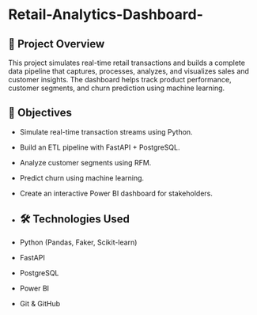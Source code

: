# Retail-Analytics-Dashboard-

## 📌 Project Overview
This project simulates real-time retail transactions and builds a complete data pipeline that captures, processes, analyzes, and visualizes sales and customer insights. The dashboard helps track product performance, customer segments, and churn prediction using machine learning.

## 🎯 Objectives
- Simulate real-time transaction streams using Python.
- Build an ETL pipeline with FastAPI + PostgreSQL.
- Analyze customer segments using RFM.
- Predict churn using machine learning.
- Create an interactive Power BI dashboard for stakeholders.

- ## 🛠️ Technologies Used
- Python (Pandas, Faker, Scikit-learn)
- FastAPI
- PostgreSQL
- Power BI
- Git & GitHub
